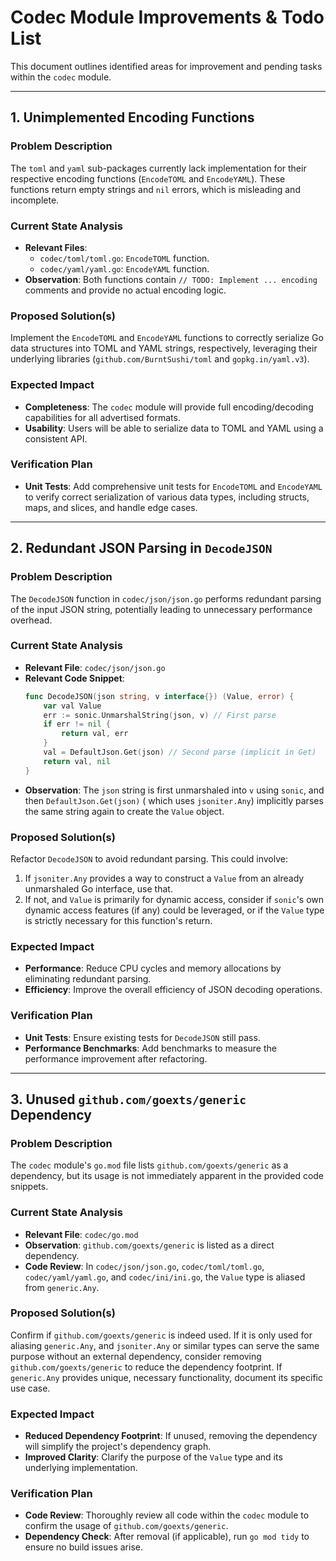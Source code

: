 # Codec Module Improvements & Todo List

This document outlines identified areas for improvement and pending tasks within the `codec` module.

---

## 1. Unimplemented Encoding Functions

### Problem Description

The `toml` and `yaml` sub-packages currently lack implementation for their respective encoding functions (`EncodeTOML`
and `EncodeYAML`). These functions return empty strings and `nil` errors, which is misleading and incomplete.

### Current State Analysis

- **Relevant Files**:
    - `codec/toml/toml.go`: `EncodeTOML` function.
    - `codec/yaml/yaml.go`: `EncodeYAML` function.
- **Observation**: Both functions contain `// TODO: Implement ... encoding` comments and provide no actual encoding
  logic.

### Proposed Solution(s)

Implement the `EncodeTOML` and `EncodeYAML` functions to correctly serialize Go data structures into TOML and YAML
strings, respectively, leveraging their underlying libraries (`github.com/BurntSushi/toml` and `gopkg.in/yaml.v3`).

### Expected Impact

- **Completeness**: The `codec` module will provide full encoding/decoding capabilities for all advertised formats.
- **Usability**: Users will be able to serialize data to TOML and YAML using a consistent API.

### Verification Plan

- **Unit Tests**: Add comprehensive unit tests for `EncodeTOML` and `EncodeYAML` to verify correct serialization of
  various data types, including structs, maps, and slices, and handle edge cases.

---

## 2. Redundant JSON Parsing in `DecodeJSON`

### Problem Description

The `DecodeJSON` function in `codec/json/json.go` performs redundant parsing of the input JSON string, potentially
leading to unnecessary performance overhead.

### Current State Analysis

- **Relevant File**: `codec/json/json.go`
- **Relevant Code Snippet**:
    ```go
    func DecodeJSON(json string, v interface{}) (Value, error) {
        var val Value
        err := sonic.UnmarshalString(json, v) // First parse
        if err != nil {
            return val, err
        }
        val = DefaultJson.Get(json) // Second parse (implicit in Get)
        return val, nil
    }
    ```
- **Observation**: The `json` string is first unmarshaled into `v` using `sonic`, and then `DefaultJson.Get(json)` (
  which uses `jsoniter.Any`) implicitly parses the same string again to create the `Value` object.

### Proposed Solution(s)

Refactor `DecodeJSON` to avoid redundant parsing. This could involve:

1. If `jsoniter.Any` provides a way to construct a `Value` from an already unmarshaled Go interface, use that.
2. If not, and `Value` is primarily for dynamic access, consider if `sonic`'s own dynamic access features (if any) could
   be leveraged, or if the `Value` type is strictly necessary for this function's return.

### Expected Impact

- **Performance**: Reduce CPU cycles and memory allocations by eliminating redundant parsing.
- **Efficiency**: Improve the overall efficiency of JSON decoding operations.

### Verification Plan

- **Unit Tests**: Ensure existing tests for `DecodeJSON` still pass.
- **Performance Benchmarks**: Add benchmarks to measure the performance improvement after refactoring.

---

## 3. Unused `github.com/goexts/generic` Dependency

### Problem Description

The `codec` module's `go.mod` file lists `github.com/goexts/generic` as a dependency, but its usage is not immediately
apparent in the provided code snippets.

### Current State Analysis

- **Relevant File**: `codec/go.mod`
- **Observation**: `github.com/goexts/generic` is listed as a direct dependency.
- **Code Review**: In `codec/json/json.go`, `codec/toml/toml.go`, `codec/yaml/yaml.go`, and `codec/ini/ini.go`, the
  `Value` type is aliased from `generic.Any`.

### Proposed Solution(s)

Confirm if `github.com/goexts/generic` is indeed used. If it is only used for aliasing `generic.Any`, and `jsoniter.Any`
or similar types can serve the same purpose without an external dependency, consider removing
`github.com/goexts/generic` to reduce the dependency footprint. If `generic.Any` provides unique, necessary
functionality, document its specific use case.

### Expected Impact

- **Reduced Dependency Footprint**: If unused, removing the dependency will simplify the project's dependency graph.
- **Improved Clarity**: Clarify the purpose of the `Value` type and its underlying implementation.

### Verification Plan

- **Code Review**: Thoroughly review all code within the `codec` module to confirm the usage of
  `github.com/goexts/generic`.
- **Dependency Check**: After removal (if applicable), run `go mod tidy` to ensure no build issues arise.
